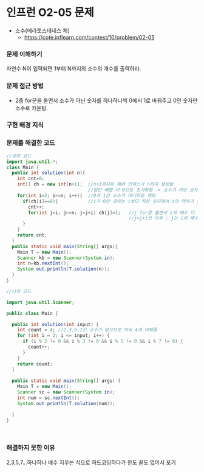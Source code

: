 # 인프런 O2-05 문제
- 소수(에라토스테네스 체)
    - https://cote.inflearn.com/contest/10/problem/02-05

### 문제 이해하기

자연수 N이 입력되면 1부터 N까지의 소수의 개수를 출력하라.

### 문제 접근 방법
- 2중 for문을 돌면서 소수가 아닌 숫자를 하나하나씩 0에서 1로 바꿔주고 0인 숫자만 소수로 카운팅.

### 구현 배경 지식

### 문제를 해결한 코드
```java
//강의 코드
import java.util.*;
class Main {
  public int solution(int n){
    int cnt=0;
    int[] ch = new int[n+1];  //n+1까지로 해야 인덱스가 n까지 생성됨
                              //일단 배열 다 0으로 초기화됨 -> 소수가 아닌 숫자들을 반복문 돌면서 하나씩 1로 바꿔가야함.
    for(int i=2; i<=n; i++){  //0과 1은 소수가 아니므로 제외
      if(ch[i]==0){           //i가 0인 경우는 i보다 작은 숫자에서 i의 약수가 없었다는 뜻임(1로 바뀌지 않았으므로) 
        cnt++;
        for(int j=i; j<=n; j=j+i) ch[j]=1;   //j for문 돌면서 i의 배수 다 체크하면서 1로바꿈
                                             //j=j+i인 이유 : j는 i의 배수로 반복문 돌면서 체크해야함
      }
    }
    return cnt;
  }
  public static void main(String[] args){
    Main T = new Main();
    Scanner kb = new Scanner(System.in);
    int n=kb.nextInt();
    System.out.println(T.solution(n));
  }
}

//나의 코드

import java.util.Scanner;

public class Main {

  public int solution(int input) {
    int count = 4; //2,3,5,7은 소수가 맞으므로 미리 4개 더해줌
    for (int i = 2; i <= input; i++) {
      if (i % 2 != 0 && i % 3 != 0 && i % 5 != 0 && i % 7 != 0) {
        count++;
      }
    }
    return count;
  }
  
  public static void main(String[] args) {
    Main T = new Main();
    Scanner sc = new Scanner(System.in);
    int num = sc.nextInt();
    System.out.println(T.solution(num));
    
  }
}




```

### 해결하지 못한 이유
2,3,5,7...하나하나 배수 지우는 식으로 하드코딩하다가 한도 끝도 없어서 포기

